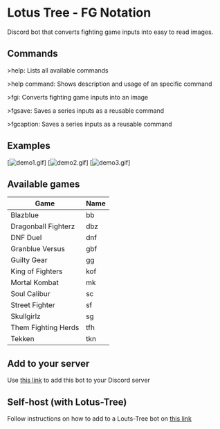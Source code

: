 # Lotus Tree - FG Notation

Discord bot that converts fighting game inputs into easy to read images.

## Commands
\>help: Lists all available commands

\>help command: Shows description and usage of an specific command

\>fgi: Converts fighting game inputs into an image

\>fgsave: Saves a series inputs as a reusable command

\>fgcaption: Saves a series inputs as a reusable command

## Examples
[![demo1.gif]([img]https://i.imgur.com/Usvfhuwh.gif[/img])]
[![demo2.gif]([img]https://i.imgur.com/Usvfhuwh.gif[/img])]
[![demo3.gif]([img]https://i.imgur.com/vYZ7r7a.gif[/img])]

## Available games
| Game                | Name |
|---------------------|------|
| Blazblue            | bb   |
| Dragonball Fighterz | dbz  |
| DNF Duel            | dnf  |
| Granblue Versus     | gbf  |
| Guilty Gear         | gg   |
| King of Fighters    | kof  |
| Mortal Kombat       | mk   |
| Soul Calibur        | sc   |
| Street Fighter      | sf   |
| Skullgirlz          | sg   |
| Them Fighting Herds | tfh  |
| Tekken              | tkn  |

## Add to your server
Use [this link](https://discord.com/oauth2/authorize?client_id=928539052834177024&scope=bot&permissions=34816) to add this bot to your Discord server

## Self-host (with Lotus-Tree)
Follow instructions on how to add to a Louts-Tree bot on [this link](https://github.com/jorgev259/Lotus-Tree)
